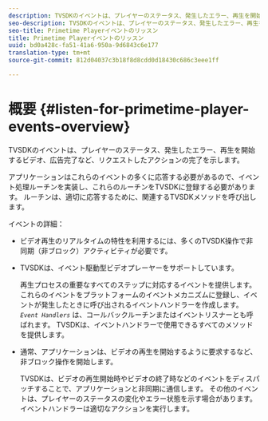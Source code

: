```yaml
---
description: TVSDKのイベントは、プレイヤーのステータス、発生したエラー、再生を開始するビデオ、広告完了など、リクエストしたアクションの完了を示します。
seo-description: TVSDKのイベントは、プレイヤーのステータス、発生したエラー、再生を開始するビデオ、広告完了など、リクエストしたアクションの完了を示します。
seo-title: Primetime Playerイベントのリッスン
title: Primetime Playerイベントのリッスン
uuid: bd0a428c-fa51-41a6-950a-9d6843c6e177
translation-type: tm+mt
source-git-commit: 812d04037c3b18f8d8cdd0d18430c686c3eee1ff

---
```



# 概要 {#listen-for-primetime-player-events-overview}

TVSDKのイベントは、プレイヤーのステータス、発生したエラー、再生を開始するビデオ、広告完了など、リクエストしたアクションの完了を示します。

アプリケーションはこれらのイベントの多くに応答する必要があるので、イベント処理ルーチンを実装し、これらのルーチンをTVSDKに登録する必要があります。 ルーチンは、適切に応答するために、関連するTVSDKメソッドを呼び出します。

イベントの詳細：

* ビデオ再生のリアルタイムの特性を利用するには、多くのTVSDK操作で非同期（非ブロック）アクティビティが必要です。
* TVSDKは、イベント駆動型ビデオプレーヤーをサポートしています。

   再生プロセスの重要なすべてのステップに対応するイベントを提供します。 これらのイベントをプラットフォームのイベントメカニズムに登録し、イベントが発生したときに呼び出されるイベントハンドラーを作成します。 *`Event Handlers`* は、コールバックルーチンまたはイベントリスナーとも呼ばれます。 TVSDKは、イベントハンドラーで使用できるすべてのメソッドを提供します。
* 通常、アプリケーションは、ビデオの再生を開始するように要求するなど、非ブロック操作を開始します。

   TVSDKは、ビデオの再生開始時やビデオの終了時などのイベントをディスパッチすることで、アプリケーションと非同期に通信します。 その他のイベントは、プレイヤーのステータスの変化やエラー状態を示す場合があります。 イベントハンドラーは適切なアクションを実行します。